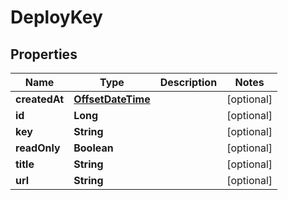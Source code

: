 
# DeployKey

## Properties
Name | Type | Description | Notes
------------ | ------------- | ------------- | -------------
**createdAt** | [**OffsetDateTime**](OffsetDateTime.md) |  |  [optional]
**id** | **Long** |  |  [optional]
**key** | **String** |  |  [optional]
**readOnly** | **Boolean** |  |  [optional]
**title** | **String** |  |  [optional]
**url** | **String** |  |  [optional]



